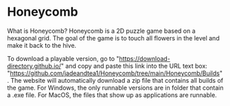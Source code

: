 # Honeycomb

What is Honeycomb?
    Honeycomb is a 2D puzzle game based on a hexagonal grid. The goal of the game is to touch all flowers in the level and make it back to the hive.

To download a playable version, go to "https://download-directory.github.io/" and copy and paste this link into the URL text box: "https://github.com/jadeandtea1/Honeycomb/tree/main/Honeycomb/Builds". The website will automatically download a zip file that contains all builds of the game. For Windows, the only runnable versions are in folder that contain a .exe file. For MacOS, the files that show up as applications are runnable.
